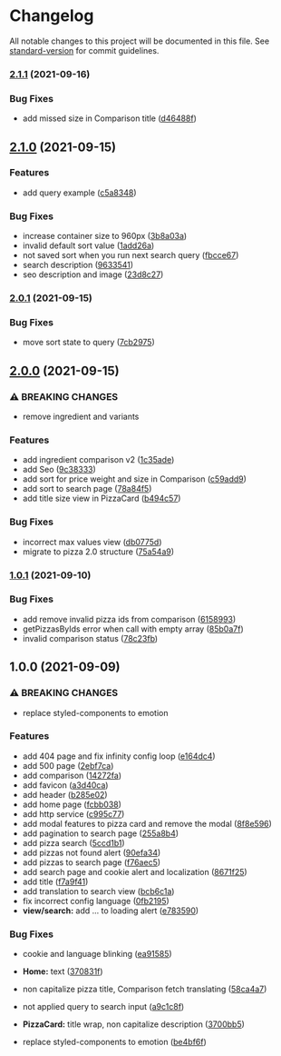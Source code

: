 # Changelog

All notable changes to this project will be documented in this file. See [standard-version](https://github.com/conventional-changelog/standard-version) for commit guidelines.

### [2.1.1](https://github.com/Allohamora/chepi-front/compare/v2.1.0...v2.1.1) (2021-09-16)

### Bug Fixes

- add missed size in Comparison title ([d46488f](https://github.com/Allohamora/chepi-front/commits/d46488f20b37f8add2c4d0907d025b0b69b6fb72))

## [2.1.0](https://github.com/Allohamora/chepi-front/compare/v2.0.1...v2.1.0) (2021-09-15)

### Features

- add query example ([c5a8348](https://github.com/Allohamora/chepi-front/commits/c5a834810852a0ae5f85602b5063f24fbaa34b12))

### Bug Fixes

- increase container size to 960px ([3b8a03a](https://github.com/Allohamora/chepi-front/commits/3b8a03a161bc118b70153c7cd2898042d4c253a0))
- invalid default sort value ([1add26a](https://github.com/Allohamora/chepi-front/commits/1add26ae1e72aee6f343303fc4afcfbdab7ac095))
- not saved sort when you run next search query ([fbcce67](https://github.com/Allohamora/chepi-front/commits/fbcce67a086eb6a9ec3c3c033ac40bc1ddde2d80))
- search description ([9633541](https://github.com/Allohamora/chepi-front/commits/963354177df6fa8d808e0ff0fed7be29b9bdf078))
- seo description and image ([23d8c27](https://github.com/Allohamora/chepi-front/commits/23d8c27fa3c6838fd0e16348b271a32a365a22da))

### [2.0.1](https://github.com/Allohamora/chepi-front/compare/v2.0.0...v2.0.1) (2021-09-15)

### Bug Fixes

- move sort state to query ([7cb2975](https://github.com/Allohamora/chepi-front/commits/7cb2975ccbdca21465c1cf7ccee7b8f27d5f2fca))

## [2.0.0](https://github.com/Allohamora/chepi-front/compare/v1.0.1...v2.0.0) (2021-09-15)

### ⚠ BREAKING CHANGES

- remove ingredient and variants

### Features

- add ingredient comparison v2 ([1c35ade](https://github.com/Allohamora/chepi-front/commits/1c35ade0ab4add138d80796264b5843bfeb74851))
- add Seo ([9c38333](https://github.com/Allohamora/chepi-front/commits/9c383331a01416e1310bb16a983d804c47e4a1e7))
- add sort for price weight and size in Comparison ([c59add9](https://github.com/Allohamora/chepi-front/commits/c59add916c67f043948522ad5e20f4122a9f8856))
- add sort to search page ([78a84f5](https://github.com/Allohamora/chepi-front/commits/78a84f5f55c855c52820282cb7163a14e7c8306a))
- add title size view in PizzaCard ([b494c57](https://github.com/Allohamora/chepi-front/commits/b494c57318194589c8c30e26348a80660d90e7a2))

### Bug Fixes

- incorrect max values view ([db0775d](https://github.com/Allohamora/chepi-front/commits/db0775dabb4efbb5493cdc51148b04f34d5f791f))
- migrate to pizza 2.0 structure ([75a54a9](https://github.com/Allohamora/chepi-front/commits/75a54a9df8b18f595cc3aa85a691e38cc765dfba))

### [1.0.1](https://github.com/Allohamora/chepi-front/compare/v1.0.0...v1.0.1) (2021-09-10)

### Bug Fixes

- add remove invalid pizza ids from comparison ([6158993](https://github.com/Allohamora/chepi-front/commits/615899372d4e75ad281fe80fa992370e52f94aa1))
- getPizzasByIds error when call with empty array ([85b0a7f](https://github.com/Allohamora/chepi-front/commits/85b0a7f91b75e364d06cff092bf30c2d6aa09c39))
- invalid comparison status ([78c23fb](https://github.com/Allohamora/chepi-front/commits/78c23fbf03e89d3cb5919367a2e57f314d3516f7))

## 1.0.0 (2021-09-09)

### ⚠ BREAKING CHANGES

- replace styled-components to emotion

### Features

- add 404 page and fix infinity config loop ([e164dc4](https://github.com/Allohamora/chepi-front/commits/e164dc4cb99fff27b2b8b14f50077f52bcd551a9))
- add 500 page ([2ebf7ca](https://github.com/Allohamora/chepi-front/commits/2ebf7cac5cde9f4d2fa53b5f4ab25d72b1c6b3e5))
- add comparison ([14272fa](https://github.com/Allohamora/chepi-front/commits/14272facf195cf1ed7433d3eadc573cce70c776c))
- add favicon ([a3d40ca](https://github.com/Allohamora/chepi-front/commits/a3d40cad3297a6180d287d931debcc6fde5dbc3b))
- add header ([b285e02](https://github.com/Allohamora/chepi-front/commits/b285e02ff98b83eab71ce756ac60816298294c6e))
- add home page ([fcbb038](https://github.com/Allohamora/chepi-front/commits/fcbb038600eb59e245d7b67506e1f72f4611f5e0))
- add http service ([c995c77](https://github.com/Allohamora/chepi-front/commits/c995c77d43a1754354d3fda8651d9c1e3dd32539))
- add modal features to pizza card and remove the modal ([8f8e596](https://github.com/Allohamora/chepi-front/commits/8f8e596a904d573c9269996f6b47b1629dac25f1))
- add pagination to search page ([255a8b4](https://github.com/Allohamora/chepi-front/commits/255a8b41acbc9dcd7229918f7ee564ca07c5aaa9))
- add pizza search ([5ccd1b1](https://github.com/Allohamora/chepi-front/commits/5ccd1b122528b22a815e1ff3f63e6de49b477708))
- add pizzas not found alert ([90efa34](https://github.com/Allohamora/chepi-front/commits/90efa347e690a8eca35245e2c4a345c4ca3b60a2))
- add pizzas to search page ([f76aec5](https://github.com/Allohamora/chepi-front/commits/f76aec556987ff28978456d92371e3b344151cd3))
- add search page and cookie alert and localization ([8671f25](https://github.com/Allohamora/chepi-front/commits/8671f2559b3bd8e1e8a4df333eec77e57caf0557))
- add title ([f7a9f41](https://github.com/Allohamora/chepi-front/commits/f7a9f41e2d5c37c0686ce4170b12ceaaa9095778))
- add translation to search view ([bcb6c1a](https://github.com/Allohamora/chepi-front/commits/bcb6c1a4dfe4049fcc4b43888fe61915c251acac))
- fix incorrect config language ([0fb2195](https://github.com/Allohamora/chepi-front/commits/0fb219567a4eb00ad92e768cef931967a4869438))
- **view/search:** add ... to loading alert ([e783590](https://github.com/Allohamora/chepi-front/commits/e7835903b15986ae791d0949a8e9bc667a87c02f))

### Bug Fixes

- cookie and language blinking ([ea91585](https://github.com/Allohamora/chepi-front/commits/ea91585b9b675a1ba8d33c1208fabf61447a5575))
- **Home:** text ([370831f](https://github.com/Allohamora/chepi-front/commits/370831fab10c03056160af6fab436efb0a03a5a1))
- non capitalize pizza title, Comparison fetch translating ([58ca4a7](https://github.com/Allohamora/chepi-front/commits/58ca4a752d92483f3cf28df4aad15d8e29f0bb1e))
- not applied query to search input ([a9c1c8f](https://github.com/Allohamora/chepi-front/commits/a9c1c8f1c39cf16e9eaedd4f3ccbce478a4e3a11))
- **PizzaCard:** title wrap, non capitalize description ([3700bb5](https://github.com/Allohamora/chepi-front/commits/3700bb5921be5460c12fff049b45dd72c59390a5))

- replace styled-components to emotion ([be4bf6f](https://github.com/Allohamora/chepi-front/commits/be4bf6f9ac30bcb3859e5670e2f7c5b874298959))
